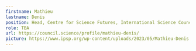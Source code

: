 ```yaml
---
firstname: Mathieu
lastname: Denis
position: Head, Centre for Science Futures, International Science Council
role: TBA
url: https://council.science/profile/mathieu-denis/
picture: https://www.ipsp.org/wp-content/uploads/2023/05/Mathieu-Denis.png
---
```

